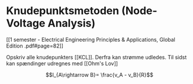 # Knudepunktsmetoden (Node-Voltage Analysis)
[[1 semester - Electrical Engineering Principles & Applications, Global Edition .pdf#page=82]]

Opskriv alle knudepunkters [[KCL]]. 
Derfra kan strømme udledes.
Til sidst kan spændinger udregnes med [[Ohm's Lov]]


$$I_{A\rightarrow B}= \frac{v_A - v_B}{R}$$